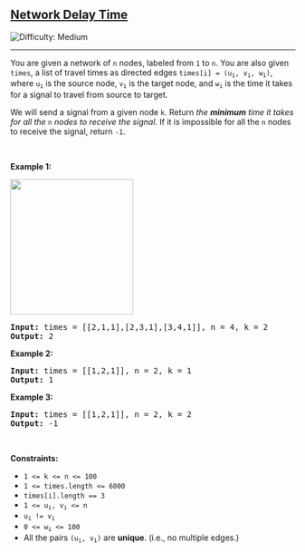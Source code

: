 <h2><a href="https://leetcode.com/problems/network-delay-time">Network Delay Time</a></h2> <img src='https://img.shields.io/badge/Difficulty-Medium-orange' alt='Difficulty: Medium' /><hr><p>You are given a network of <code>n</code> nodes, labeled from <code>1</code> to <code>n</code>. You are also given <code>times</code>, a list of travel times as directed edges <code>times[i] = (u<sub>i</sub>, v<sub>i</sub>, w<sub>i</sub>)</code>, where <code>u<sub>i</sub></code> is the source node, <code>v<sub>i</sub></code> is the target node, and <code>w<sub>i</sub></code> is the time it takes for a signal to travel from source to target.</p>

<p>We will send a signal from a given node <code>k</code>. Return <em>the <strong>minimum</strong> time it takes for all the</em> <code>n</code> <em>nodes to receive the signal</em>. If it is impossible for all the <code>n</code> nodes to receive the signal, return <code>-1</code>.</p>

<p>&nbsp;</p>
<p><strong class="example">Example 1:</strong></p>
<img alt="" src="https://assets.leetcode.com/uploads/2019/05/23/931_example_1.png" style="width: 217px; height: 239px;" />
<pre>
<strong>Input:</strong> times = [[2,1,1],[2,3,1],[3,4,1]], n = 4, k = 2
<strong>Output:</strong> 2
</pre>

<p><strong class="example">Example 2:</strong></p>

<pre>
<strong>Input:</strong> times = [[1,2,1]], n = 2, k = 1
<strong>Output:</strong> 1
</pre>

<p><strong class="example">Example 3:</strong></p>

<pre>
<strong>Input:</strong> times = [[1,2,1]], n = 2, k = 2
<strong>Output:</strong> -1
</pre>

<p>&nbsp;</p>
<p><strong>Constraints:</strong></p>

<ul>
	<li><code>1 &lt;= k &lt;= n &lt;= 100</code></li>
	<li><code>1 &lt;= times.length &lt;= 6000</code></li>
	<li><code>times[i].length == 3</code></li>
	<li><code>1 &lt;= u<sub>i</sub>, v<sub>i</sub> &lt;= n</code></li>
	<li><code>u<sub>i</sub> != v<sub>i</sub></code></li>
	<li><code>0 &lt;= w<sub>i</sub> &lt;= 100</code></li>
	<li>All the pairs <code>(u<sub>i</sub>, v<sub>i</sub>)</code> are <strong>unique</strong>. (i.e., no multiple edges.)</li>
</ul>
